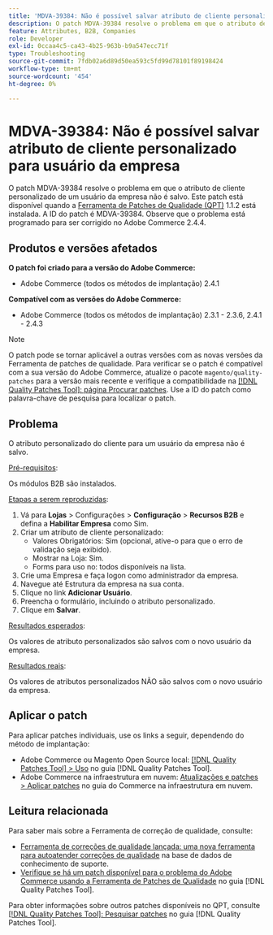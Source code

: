 ```yaml
---
title: 'MDVA-39384: Não é possível salvar atributo de cliente personalizado para usuário da empresa'
description: O patch MDVA-39384 resolve o problema em que o atributo de cliente personalizado de um usuário da empresa não é salvo. Este patch está disponível quando a [Ferramenta de correções de qualidade (QPT)](https://experienceleague.adobe.com/en/docs/commerce-operations/tools/quality-patches-tool/quality-patches-tool-to-self-serve-quality-patches) 1.1.2 está instalada. A ID do patch é MDVA-39384. Observe que o problema está programado para ser corrigido no Adobe Commerce 2.4.4.
feature: Attributes, B2B, Companies
role: Developer
exl-id: 0ccaa4c5-ca43-4b25-963b-b9a547ecc71f
type: Troubleshooting
source-git-commit: 7fdb02a6d89d50ea593c5fd99d78101f89198424
workflow-type: tm+mt
source-wordcount: '454'
ht-degree: 0%

---
```


# MDVA-39384: Não é possível salvar atributo de cliente personalizado para usuário da empresa

O patch MDVA-39384 resolve o problema em que o atributo de cliente personalizado de um usuário da empresa não é salvo. Este patch está disponível quando a [Ferramenta de Patches de Qualidade (QPT)](https://experienceleague.adobe.com/en/docs/commerce-operations/tools/quality-patches-tool/quality-patches-tool-to-self-serve-quality-patches) 1.1.2 está instalada. A ID do patch é MDVA-39384. Observe que o problema está programado para ser corrigido no Adobe Commerce 2.4.4.

## Produtos e versões afetados

**O patch foi criado para a versão do Adobe Commerce:**

* Adobe Commerce (todos os métodos de implantação) 2.4.1

**Compatível com as versões do Adobe Commerce:**

* Adobe Commerce (todos os métodos de implantação) 2.3.1 - 2.3.6, 2.4.1 - 2.4.3

>[!NOTE]
>
>O patch pode se tornar aplicável a outras versões com as novas versões da Ferramenta de patches de qualidade. Para verificar se o patch é compatível com a sua versão do Adobe Commerce, atualize o pacote `magento/quality-patches` para a versão mais recente e verifique a compatibilidade na [[!DNL Quality Patches Tool]: página Procurar patches](https://experienceleague.adobe.com/en/docs/commerce-operations/tools/quality-patches-tool/quality-patches-tool-to-self-serve-quality-patches). Use a ID do patch como palavra-chave de pesquisa para localizar o patch.

## Problema

O atributo personalizado do cliente para um usuário da empresa não é salvo.

<u>Pré-requisitos</u>:

Os módulos B2B são instalados.

<u>Etapas a serem reproduzidas</u>:

1. Vá para **Lojas** > Configurações > **Configuração** > **Recursos B2B** e defina a **Habilitar Empresa** como Sim.
1. Criar um atributo de cliente personalizado:
   * Valores Obrigatórios: Sim (opcional, ative-o para que o erro de validação seja exibido).
   * Mostrar na Loja: Sim.
   * Forms para uso no: todos disponíveis na lista.
1. Crie uma Empresa e faça logon como administrador da empresa.
1. Navegue até Estrutura da empresa na sua conta.
1. Clique no link **Adicionar Usuário**.
1. Preencha o formulário, incluindo o atributo personalizado.
1. Clique em **Salvar**.

<u>Resultados esperados</u>:

Os valores de atributo personalizados são salvos com o novo usuário da empresa.

<u>Resultados reais</u>:

Os valores de atributos personalizados NÃO são salvos com o novo usuário da empresa.

## Aplicar o patch

Para aplicar patches individuais, use os links a seguir, dependendo do método de implantação:

* Adobe Commerce ou Magento Open Source local: [[!DNL Quality Patches Tool] > Uso](/help/tools/quality-patches-tool/usage.md) no guia [!DNL Quality Patches Tool].
* Adobe Commerce na infraestrutura em nuvem: [Atualizações e patches > Aplicar patches](https://experienceleague.adobe.com/docs/commerce-cloud-service/user-guide/develop/upgrade/apply-patches.html) no guia do Commerce na infraestrutura em nuvem.

## Leitura relacionada

Para saber mais sobre a Ferramenta de correção de qualidade, consulte:

* [Ferramenta de correções de qualidade lançada: uma nova ferramenta para autoatender correções de qualidade](https://experienceleague.adobe.com/en/docs/commerce-operations/tools/quality-patches-tool/quality-patches-tool-to-self-serve-quality-patches) na base de dados de conhecimento de suporte.
* [Verifique se há um patch disponível para o problema do Adobe Commerce usando a Ferramenta de Patches de Qualidade](/help/tools/quality-patches-tool/patches-available-in-qpt/check-patch-for-magento-issue-with-magento-quality-patches.md) no guia [!DNL Quality Patches Tool].

Para obter informações sobre outros patches disponíveis no QPT, consulte [[!DNL Quality Patches Tool]: Pesquisar patches](https://experienceleague.adobe.com/tools/commerce-quality-patches/index.html) no guia [!DNL Quality Patches Tool].
